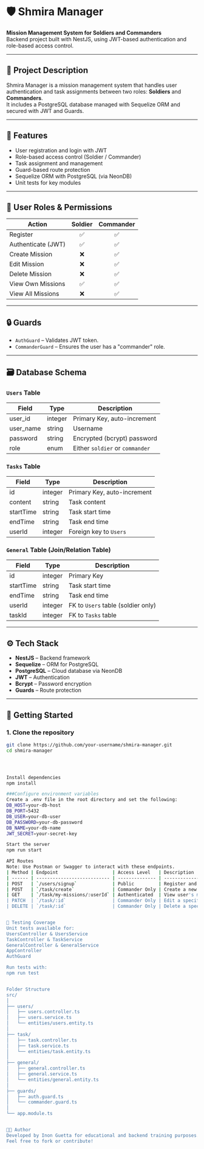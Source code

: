 # 🛡️ Shmira Manager

**Mission Management System for Soldiers and Commanders**  
Backend project built with NestJS, using JWT-based authentication and role-based access control.

---

## 📘 Project Description

Shmira Manager is a mission management system that handles user authentication and task assignments between two roles: **Soldiers** and **Commanders**.  
It includes a PostgreSQL database managed with Sequelize ORM and secured with JWT and Guards.

---

## 🚀 Features

- User registration and login with JWT
- Role-based access control (Soldier / Commander)
- Task assignment and management
- Guard-based route protection
- Sequelize ORM with PostgreSQL (via NeonDB)
- Unit tests for key modules

---

## 👤 User Roles & Permissions

| Action                 | Soldier | Commander |
|------------------------|:-------:|:---------:|
| Register               | ✅      | ✅        |
| Authenticate (JWT)     | ✅      | ✅        |
| Create Mission         | ❌      | ✅        |
| Edit Mission           | ❌      | ✅        |
| Delete Mission         | ❌      | ✅        |
| View Own Missions      | ✅      | ✅        |
| View All Missions      | ❌      | ✅        |

---

## 🔒 Guards

- `AuthGuard` – Validates JWT token.
- `CommanderGuard` – Ensures the user has a "commander" role.

---

## 🗃️ Database Schema

### `Users` Table

| Field     | Type     | Description                |
|-----------|----------|----------------------------|
| user_id   | integer  | Primary Key, auto-increment |
| user_name | string   | Username                   |
| password  | string   | Encrypted (bcrypt) password|
| role      | enum     | Either `soldier` or `commander` |

### `Tasks` Table

| Field     | Type     | Description                |
|-----------|----------|----------------------------|
| id        | integer  | Primary Key, auto-increment |
| content   | string   | Task content               |
| startTime | string   | Task start time            |
| endTime   | string   | Task end time              |
| userId    | integer  | Foreign key to `Users`     |

### `General` Table (Join/Relation Table)

| Field     | Type     | Description                        |
|-----------|----------|------------------------------------|
| id        | integer  | Primary Key                        |
| startTime | string   | Task start time                    |
| endTime   | string   | Task end time                      |
| userId    | integer  | FK to `Users` table (soldier only) |
| taskId    | integer  | FK to `Tasks` table                |

---

## ⚙️ Tech Stack

- **NestJS** – Backend framework
- **Sequelize** – ORM for PostgreSQL
- **PostgreSQL** – Cloud database via NeonDB
- **JWT** – Authentication
- **Bcrypt** – Password encryption
- **Guards** – Route protection

---

## 🧾 Getting Started

### 1. Clone the repository

```bash
git clone https://github.com/your-username/shmira-manager.git
cd shmira-manager




Install dependencies
npm install

###Configure environment variables
Create a .env file in the root directory and set the following:
DB_HOST=your-db-host
DB_PORT=5432
DB_USER=your-db-user
DB_PASSWORD=your-db-password
DB_NAME=your-db-name
JWT_SECRET=your-secret-key

Start the server
npm run start

API Routes
Note: Use Postman or Swagger to interact with these endpoints.
| Method | Endpoint                    | Access Level   | Description              |
| ------ | --------------------------- | -------------- | ------------------------ |
| POST   | `/users/signup`             | Public         | Register and receive JWT |
| POST   | `/task/create`              | Commander Only | Create a new task        |
| GET    | `/task/my-missions/:userId` | Authenticated  | View user's missions     |
| PATCH  | `/task/:id`                 | Commander Only | Edit a specific task     |
| DELETE | `/task/:id`                 | Commander Only | Delete a specific task   |


🧪 Testing Coverage
Unit tests available for:
UsersController & UsersService
TaskController & TaskService
GeneralController & GeneralService
AppController
AuthGuard

Run tests with:
npm run test


Folder Structure
src/
│
├── users/
│   ├── users.controller.ts
│   ├── users.service.ts
│   └── entities/users.entity.ts
│
├── task/
│   ├── task.controller.ts
│   ├── task.service.ts
│   └── entities/task.entity.ts
│
├── general/
│   ├── general.controller.ts
│   ├── general.service.ts
│   └── entities/general.entity.ts
│
├── guards/
│   ├── auth.guard.ts
│   └── commander.guard.ts
│
└── app.module.ts


👨‍💻 Author
Developed by Inon Guetta for educational and backend training purposes.
Feel free to fork or contribute!



